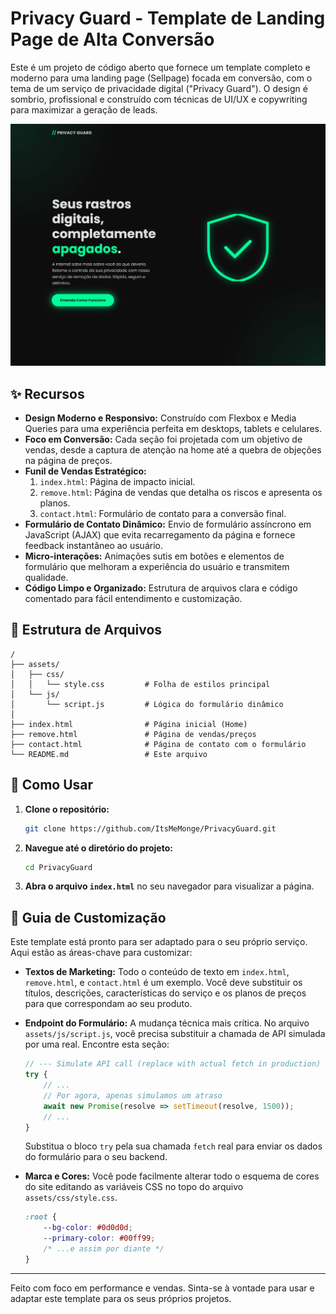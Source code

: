 # Privacy Guard - Template de Landing Page de Alta Conversão

Este é um projeto de código aberto que fornece um template completo e moderno para uma landing page (Sellpage) focada em conversão, com o tema de um serviço de privacidade digital ("Privacy Guard"). O design é sombrio, profissional e construído com técnicas de UI/UX e copywriting para maximizar a geração de leads.

![Homepage Screenshot](img/index.png)

## ✨ Recursos

- **Design Moderno e Responsivo:** Construído com Flexbox e Media Queries para uma experiência perfeita em desktops, tablets e celulares.
- **Foco em Conversão:** Cada seção foi projetada com um objetivo de vendas, desde a captura de atenção na home até a quebra de objeções na página de preços.
- **Funil de Vendas Estratégico:**
    1.  `index.html`: Página de impacto inicial.
    2.  `remove.html`: Página de vendas que detalha os riscos e apresenta os planos.
    3.  `contact.html`: Formulário de contato para a conversão final.
- **Formulário de Contato Dinâmico:** Envio de formulário assíncrono em JavaScript (AJAX) que evita recarregamento da página e fornece feedback instantâneo ao usuário.
- **Micro-interações:** Animações sutis em botões e elementos de formulário que melhoram a experiência do usuário e transmitem qualidade.
- **Código Limpo e Organizado:** Estrutura de arquivos clara e código comentado para fácil entendimento e customização.

## 📂 Estrutura de Arquivos

```
/
├── assets/
│   ├── css/
│   │   └── style.css         # Folha de estilos principal
│   └── js/
│       └── script.js         # Lógica do formulário dinâmico
│
├── index.html                # Página inicial (Home)
├── remove.html               # Página de vendas/preços
├── contact.html              # Página de contato com o formulário
└── README.md                 # Este arquivo
```

## 🚀 Como Usar

1.  **Clone o repositório:**
    ```bash
    git clone https://github.com/ItsMeMonge/PrivacyGuard.git
    ```
2.  **Navegue até o diretório do projeto:**
    ```bash
    cd PrivacyGuard
    ```
3.  **Abra o arquivo `index.html`** no seu navegador para visualizar a página.

## 🎨 Guia de Customização

Este template está pronto para ser adaptado para o seu próprio serviço. Aqui estão as áreas-chave para customizar:

-   **Textos de Marketing:** Todo o conteúdo de texto em `index.html`, `remove.html`, e `contact.html` é um exemplo. Você deve substituir os títulos, descrições, características do serviço e os planos de preços para que correspondam ao seu produto.

-   **Endpoint do Formulário:** A mudança técnica mais crítica. No arquivo `assets/js/script.js`, você precisa substituir a chamada de API simulada por uma real. Encontre esta seção:

    ```javascript
    // --- Simulate API call (replace with actual fetch in production) ---
    try {
        // ...
        // Por agora, apenas simulamos um atraso
        await new Promise(resolve => setTimeout(resolve, 1500));
        // ...
    } 
    ```
    
    Substitua o bloco `try` pela sua chamada `fetch` real para enviar os dados do formulário para o seu backend.

-   **Marca e Cores:** Você pode facilmente alterar todo o esquema de cores do site editando as variáveis CSS no topo do arquivo `assets/css/style.css`.

    ```css
    :root {
        --bg-color: #0d0d0d;
        --primary-color: #00ff99;
        /* ...e assim por diante */
    }
    ```

---

Feito com foco em performance e vendas. Sinta-se à vontade para usar e adaptar este template para os seus próprios projetos. 